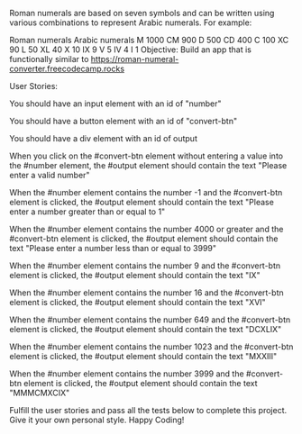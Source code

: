 Roman numerals are based on seven symbols and can be written using various combinations to represent Arabic numerals. For example:

Roman numerals	Arabic numerals
          M	  1000
          CM	900
          D	  500
          CD	400
          C	  100
          XC	90
          L	  50
          XL	40
          X	  10
          IX	9
          V	  5
          IV	4
          I	  1
Objective: Build an app that is functionally similar to https://roman-numeral-converter.freecodecamp.rocks

User Stories:

You should have an input element with an id of "number"

You should have a button element with an id of "convert-btn"

You should have a div element with an id of output

When you click on the #convert-btn element without entering a value into the #number element, the #output element should contain the text "Please enter a valid number"

When the #number element contains the number -1 and the #convert-btn element is clicked, the #output element should contain the text "Please enter a number greater than or equal to 1"

When the #number element contains the number 4000 or greater and the #convert-btn element is clicked, the #output element should contain the text "Please enter a number less than or equal to 3999"

When the #number element contains the number 9 and the #convert-btn element is clicked, the #output element should contain the text "IX"

When the #number element contains the number 16 and the #convert-btn element is clicked, the #output element should contain the text "XVI"

When the #number element contains the number 649 and the #convert-btn element is clicked, the #output element should contain the text "DCXLIX"

When the #number element contains the number 1023 and the #convert-btn element is clicked, the #output element should contain the text "MXXIII"

When the #number element contains the number 3999 and the #convert-btn element is clicked, the #output element should contain the text "MMMCMXCIX"

Fulfill the user stories and pass all the tests below to complete this project. Give it your own personal style. Happy Coding!
